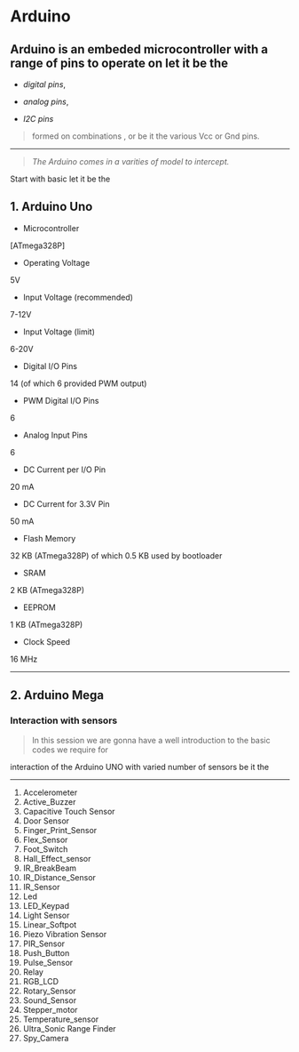 
# Arduino

  

## Arduino is an **embeded microcontroller** with a range of pins to operate on let it be the

-  *digital pins*,

-  *analog pins*,

-  *I2C pins*

> formed on combinations , or be it the various Vcc or Gnd pins.

---

>  *The Arduino comes in a varities of model to intercept.*

Start with basic let it be the

  

## 1. Arduino Uno

- Microcontroller

  

[ATmega328P]

- Operating Voltage

  

5V

  

- Input Voltage (recommended)

  

7-12V

  

- Input Voltage (limit)

  

6-20V

- Digital I/O Pins

  

14 (of which 6 provided PWM output)

  

- PWM Digital I/O Pins

  

6

  

- Analog Input Pins

6

  

- DC Current per I/O Pin

  

20 mA

  

- DC Current for 3.3V Pin

  

50 mA

  

- Flash Memory

  

32 KB (ATmega328P) of which 0.5 KB used by bootloader

  

- SRAM

  

2 KB (ATmega328P)

  

- EEPROM

  

1 KB (ATmega328P)

  

- Clock Speed

  

16 MHz

  

___

  

## 2. Arduino Mega

### Interaction with sensors

  

> In this session we are gonna have a well introduction to the basic codes we require for

interaction of the Arduino UNO with varied number of sensors be it the

---

1. Accelerometer
2. Active_Buzzer
3. Capacitive Touch Sensor
4.  Door Sensor
5. Finger_Print_Sensor
6. Flex_Sensor
7. Foot_Switch
8. Hall_Effect_sensor
9. IR_BreakBeam
10. IR_Distance_Sensor
11. IR_Sensor
12. Led
13. LED_Keypad
14. Light Sensor
15. Linear_Softpot
16. Piezo Vibration Sensor
17. PIR_Sensor
18. Push_Button
21. Pulse_Sensor
19. Relay
20. RGB_LCD
21. Rotary_Sensor
22. Sound_Sensor
23. Stepper_motor
24. Temperature_sensor
25. Ultra_Sonic Range Finder
26. Spy_Camera
```